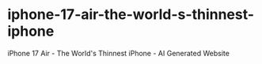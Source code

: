 # iphone-17-air-the-world-s-thinnest-iphone
iPhone 17 Air - The World's Thinnest iPhone - AI Generated Website
